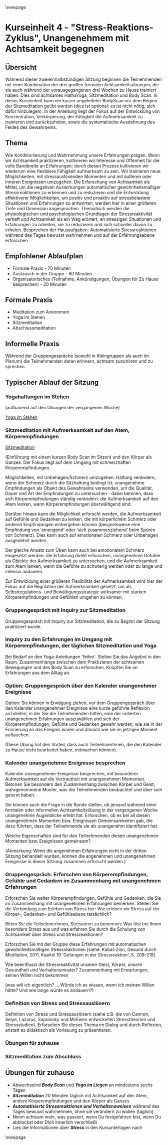\newpage

# Kurseinheit 4 - "Stress-Reaktions-Zyklus", Unangenehmem mit Achtsamkeit begegnen

## Übersicht

Während dieser zweieinhalbstündigen Sitzung beginnen die Teilnehmenden mit einer
Kombination der drei großen formalen Achtsamkeitsübungen, die sie auch während der
vorausgegangenen drei Wochen zu Hause trainiert haben. Dies sind achtsames
HathaYoga, Sitzmeditation und Body Scan. In dieser Kurseinheit kann ein kurzer
angeleiteter BodyScan vor dem Beginn der Sitzmeditation geübt werden (dies ist
optional; es ist nicht nötig, sich dafür hinzulegen). In der Anleitung liegt der Fokus auf
der Entwicklung von Konzentration, Verkörperung, der Fähigkeit die Aufmerksamkeit zu
trainieren und zurückzuholen, sowie die systematische Ausdehnung des Feldes des
Gewahrseins.

## Thema

Wie Konditionierung und Wahrnehmung unsere Erfahrungen prägen. Wenn wir
Achtsamkeit praktizieren, kultivieren wir Interesse und Offenheit für die volle Bandbreite
an Erfahrungen; durch diesen Prozess kultivieren wir wiederum eine flexiblere Fähigkeit
aufmerksam zu sein. Wir trainieren neue Möglichkeiten, mit stressauslösenden
Momenten und mit äußeren oder inneren Ereignissen umzugehen. Die Erforschung von
Achtsamkeit als Mittel, um die negativen Auswirkungen automatischer
gewohnheitsmäßiger Stressreaktionen zu erkennen und zu reduzieren und die
Entwicklung effektiverer Möglichkeiten, um positiv und proaktiv auf stressbelastete
Situationen und Erfahrungen zu antworten, werden hier in einer größeren Tiefe und
Dimension angesprochen. Thematisch werden die physiologischen und
psychologischen Grundlagen der Stressreaktivität vertieft und Achtsamkeit als ein Weg
erörtert, an stressigen Situationen und Erfahrungen zu arbeiten, sie zu reduzieren und
sich schneller davon zu erholen. Besprechen der Hausaufgaben: Automatisierte
Stressreaktionen während des Tages bewusst wahrnehmen und auf der
Erfahrungsebene erforschen

## Empfohlener Ablaufplan

- Formale Praxis - 70 Minuten
- Austausch in der Gruppe - 60 Minuten
- Organisatorisches (Teilnahme, Ankündigungen, Übungen für Zu Hause besprechen) - 20 Minuten

## Formale Praxis

- Meditation zum Ankommen
- Yoga im Stehen
- Sitzmeditation
- Abschlussmeditation

## Informelle Praxis

Während der Gruppengespräche (sowohl in Kleingruppen als auch im Plenum) die
Teilnehmenden daran erinnern, achtsam zuzuhören und zu sprechen.


## Typischer Ablauf der Sitzung

### Yogahaltungen im Stehen

(aufbauend auf den Übungen der vergangenen Woche)

[Yoga im Stehen](#yoga-im-stehen)

### Sitzmeditation mit Aufmerksamkeit auf den Atem, Körperempfindungen

[Sitzmeditation](#sitzmeditation)

(Einführung mit einem kurzen Body Scan im Sitzen) und den Körper als Ganzes. Der Fokus liegt auf dem Umgang mit schmerzhaften Körperempfindungen.

Möglichkeiten, mit Unbehagen/Schmerz umzugehen: Haltung verändern, wenn der Schmerz durch die
Sitzhaltung bedingt ist; unangenehme Empfindungen als Objekt des Gewahrseins
verwenden, um die Qualität, Dauer und Art der Empfindungen zu untersuchen - dabei
betonen, dass sich Körperempfindungen ständig verändern; die Aufmerksamkeit auf
den Atem lenken, wenn Körperempfindungen überwältigend sind.

Darüber hinaus kann die Möglichkeit erforscht werden, die Aufmerksamkeit auf Gefühle und Gedanken zu lenken, die mit körperlichem Schmerz oder anderen Empfindungen einhergehen
können (beispielsweise eine Empfindung von 'einengend' oder 'sich zusammenziehend'
beim Spüren von Schmerz). Dies kann auch auf emotionalen Schmerz oder Unbehagen
ausgedehnt werden.

Der gleiche Ansatz zum Üben kann auch bei emotionalem Schmerz eingesetzt werden: die Erfahrung direkt erforschen, unangenehme Gefühle als Objekte der Aufmerksamkeit zu untersuchen, und die Aufmerksamkeit zum Atem lenken, wenn die Gefühle zu schwierig werden oder zu lange und intensiv andauern.

Zur Entwicklung einer größeren Flexibilität der Aufmerksamkeit wird hier der Fokus auf
die Regulation der Aufmerksamkeit gesetzt, um als Selbstregulations- und
Bewältigungsstrategie wirksamer mit starken Körperempfindungen und Gefühlen
umgehen zu können.

### Gruppengespräch mit Inquiry zur Sitzmeditation

Gruppengespräch mit Inquiry zur Sitzmeditation, die zu Beginn der Sitzung praktiziert wurde.

### Inquiry zu den Erfahrungen im Umgang mit Körperempfindungen, der täglichen Sitzmeditation und Yoga

Bei Bedarf an den Yoga-Anleitungen 'feilen'. Stellen Sie das Angebot in den Raum, Zusammenhänge zwischen dem Praktizieren der achtsamen Bewegungen und des Body Scan zu erforschen. Knüpfen Sie an Erfahrungen aus dem Alltag an.

### Option: Gruppengespräch über den Kalender unangenehmer Ereignisse

Option: Sie können in Erwägung ziehen, vor dem Gruppengespräch über den Kalender
unangenehmer Ereignisse eine kurze geführte Reflexion anzuleiten, in der Sie die
Teilnehmenden bitten, eine der notierten unangenehmen Erfahrungen auszuwählen
und sich der Körperempfindungen, Gefühle und Gedanken gewahr werden, wie sie in
der Erinnerung an das Ereignis waren und danach wie sie im jetzigen Moment
auftauchen.

(Diese Übung hat den Vorteil, dass auch TeilnehmerInnen, die den Kalender zu Hause nicht bearbeitet haben, mitmachen können).

### Kalender unangenehmer Ereignisse besprechen

Kalender unangenehmer Ereignisse besprechen, mit besonderer Aufmerksamkeit auf
die Vertrautheit mit unangenehmen Momenten. Betonen Sie besonders den
Zusammenhang zwischen Körper und Geist, wahrgenommene Muster, was die
Teilnehmenden beobachtet und über sich gelernt haben.

Sie können auch die Frage in die Runde stellen, ob jemand während einer formalen oder informellen
Achtsamkeitsübung in der vergangenen Woche unangenehme Augenblicke erlebt hat.
Erforschen, ob es bei all diesen unangenehmen Momenten bzw. Ereignissen
Gemeinsamkeiten gab, die dazu führten, dass der Teilnehmende sie als unangenehm
identifiziert hat.

Welche Eigenschaften sind für den Teilnehmenden diesen unangenehmen Momenten bzw. Ereignissen gemeinsam?

(Anmerkung: Wenn die angenehmen Erfahrungen nicht in der dritten Sitzung behandelt
wurden, können die angenehmen und unangenehmen Ereignisse in dieser Sitzung
zusammen erforscht werden.)

### Gruppengespräch: Erforschen von Körperempfindungen, Gefühle und Gedanken im Zusammenhang mit unangenehmen Erfahrungen

Erforschen Sie weiter Körperempfindungen, Gefühle und Gedanken, die Sie im Zusammenhang mit unangenehmen Erfahrungen bemerken.
Stellen Sie die Verbindung zum Erleben von Stress her: Wie erleben wir Stress auf der
Körper-, Gedanken- und Gefühlsebene tatsächlich?

Bitten Sie die TeilnehmerInnen, Stressoren zu benennen: Was löst bei Ihnen besonders Stress aus und was erfahren Sie durch die Schulung von Achtsamkeit über Stress und Stressreaktionen?

Erforschen Sie mit der Gruppe diese Erfahrungen mit automatischen gewohnheitsmäßigen
Stressreaktionen (siehe: Kabat-Zinn, Gesund durch Meditation, 2011, Kapitel 19
'Gefangen in der Stressreaktion', S. 208-219).

Wie beeinflusst die Stressreaktivität unseren Geist, Körper, unsere Gesundheit und Verhaltensmuster? Zusammenhang mit Erwartungen, seinen Willen nicht bekommen

(was will ich eigentlich? ... Würde ich es wissen, wenn ich meinen Willen hätte? Und wie lange würde es andauern?)

### Definition von Stress und Stressauslösern

Definition von Stress und Stressauslösern (siehe z.B. die von Cannon, Selye, Lazarus, Sapolosky und McEwen entwickelten Stresstheorien und Stressstudien). Erforschen Sie dieses
Thema im Dialog und durch Reflexion, anstatt es didaktisch als Vorlesung zu
präsentieren.


### Übungen für zuhause


### Sitzmeditation zum Abschluss

## Übungen für zuhause

- Abwechselnd __*Body Scan*__ und __*Yoga im Liegen*__ an mindestens sechs Tagen
- __*Sitzmeditation*__ 20 Minuten täglich mit Achtsamkeit auf den Atem, andere Körperempfindungen und den Körper als Ganzes
- __*Automatisierte Stressreaktionen und Verhaltensweisen*__ während des Tages bewusst wahrnehmen, ohne sie verändern zu wollen (täglich)
- Nimm achtsam wahr, was passiert, wenn Du festgefahren bist, wenn Du abblockst oder Dich innerlich verschließt
- Lies die Informationen über __*Stress*__ in den Kursunterlagen nach


\newpage
